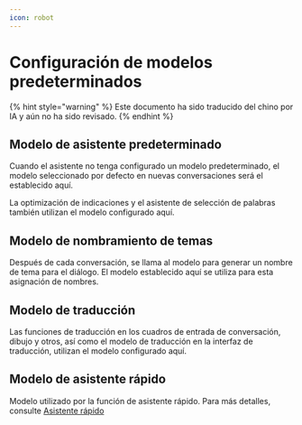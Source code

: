 ```yaml
---
icon: robot
---
```

# Configuración de modelos predeterminados


{% hint style="warning" %}
Este documento ha sido traducido del chino por IA y aún no ha sido revisado.
{% endhint %}




## Modelo de asistente predeterminado

Cuando el asistente no tenga configurado un modelo predeterminado, el modelo seleccionado por defecto en nuevas conversaciones será el establecido aquí.

La optimización de indicaciones y el asistente de selección de palabras también utilizan el modelo configurado aquí.

## Modelo de nombramiento de temas

Después de cada conversación, se llama al modelo para generar un nombre de tema para el diálogo. El modelo establecido aquí se utiliza para esta asignación de nombres.

## Modelo de traducción

Las funciones de traducción en los cuadros de entrada de conversación, dibujo y otros, así como el modelo de traducción en la interfaz de traducción, utilizan el modelo configurado aquí.

## Modelo de asistente rápido

Modelo utilizado por la función de asistente rápido. Para más detalles, consulte [Asistente rápido](../kuai-jie-zhu-shou.md)